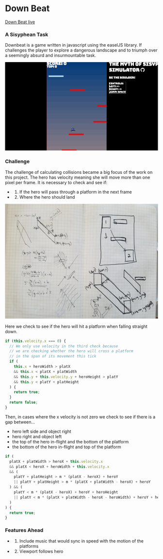 # Down Beat

[Down Beat live][githubpages]

[githubpages]: https://mooserson.github.io/DownBeat/

### A Sisyphean Task
Downbeat is a game written in javascript using the easelJS library.
If challenges the player to explore a dangerous landscape and to triumph over a seemingly absurd and insurmountable task.

![DownBeat](/docs/img/gameplay.gif)

### Challenge
The challenge of calculating collisions became a big focus of the work on this project. The hero has velocity meaning she will move more than one pixel per frame. It is necessary to check and see if:
- 1) If the hero will pass through a platform in the next frame
- 2) Where the hero should land

![Math](docs/img/collision2.jpg)

Here we check to see if the hero will hit a platform when falling straight down.
```javascript
if (this.velocity.x === 0) {
  // We only use velocity in the third check because
  // we are checking whether the hero will cross a platform
  // in the span of its movement this tick
  if (
    this.x + heroWidth > platX
    && this.x < platX + platWidth
    && this.y + this.velocity.y + heroHeight > platY
    && this.y < platY + platHeight
  ) {
    return true;
  }
  return false;
}
```
Then, in cases where the x velocity is not zero we check to see if there is a gap between...
- hero left side and object right
- hero right and object left
- the top of the hero in-flight and the bottom of the platform
- the bottom of the hero in-flight and top of the platform

```javascript
if (
  platX + platWidth > heroX + this.velocity.x
  && platX < heroX + heroWidth + this.velocity.x
  && (
    platY + platHeight > m * (platX - heroX) + heroY
    || platY + platHeight > m * (platX + platWidth - heroX) + heroY
  ) && (
    platY < m * (platX - heroX) + heroY + heroHeight
    || platY < m * (platX + platWidth - heroX - heroWidth) + heroY + heroHeight
  )
) {
  return true;
}
```

### Features Ahead
- 1) Include music that would sync in speed with the motion of the platforms
- 2) Viewport follows hero
